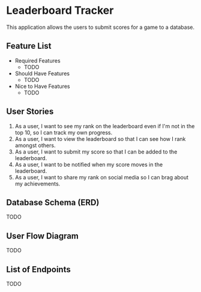 # Leaderboard Tracker
This application allows the users to submit scores for a game to a database.
## Feature List
* Required Features
  * TODO
* Should Have Features
  * TODO
* Nice to Have Features
  * TODO
## User Stories
1. As a user, I want to see my rank on the leaderboard even if I'm not in the top 10, so I can track my own progress.
2. As a user, I want to view the leaderboard so that I can see how I rank amongst others.
3. As a user, I want to submit my score so that I can be added to the leaderboard.
4. As a user, I want to be notified when my score moves in the leaderboard.
5. As a user, I want to share my rank on social media so I can brag about my achievements.
## Database Schema (ERD)
TODO
## User Flow Diagram
TODO
## List of Endpoints
TODO
